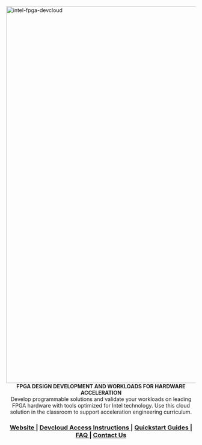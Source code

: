 <img width="1000" alt="intel-fpga-devcloud" src="https://user-images.githubusercontent.com/56968566/68611681-86f05600-046f-11ea-8d12-f5259d60e7da.png">

<div align="center">
  <strong>FPGA DESIGN DEVELOPMENT AND WORKLOADS FOR HARDWARE ACCELERATION</strong>
</div>
<div align="center">
 Develop programmable solutions and validate your workloads on leading FPGA hardware with tools optimized for Intel technology. Use this cloud solution in the classroom to support acceleration engineering curriculum. 
</div>

<div align="center">
  <h3>
    <a href="https://software.intel.com/en-us/devcloud/FPGA">
      Website
    </a>
    <span> | </span>
    <a href="https://github.com/intel/FPGA-Devcloud/tree/master/main/Public_Devcloud_Access_Instructions#devcloud-access-instructions">
      Devcloud Access Instructions
    </a>
    <span> | </span>
    <a href="https://github.com/intel/FPGA-Devcloud/tree/master/main/QuickStartGuides#Contents">
      Quickstart Guides
    </a>
    <span> | </span>
    <!-- <a href="https://github.com/intel/FPGA-Devcloud/tree/master/main/FAQ#FAQ"> -->
    <!--   CLI -->
    <!-- </a> -->
    <!-- <span> | </span> -->
    <a href="https://github.com/intel/FPGA-Devcloud/tree/master/main/FAQ#faq">
      FAQ
    </a>
    <span> | </span>
    <a href="https://forums.intel.com/s/">
      Contact Us
    </a>
  </h3>
</div>



